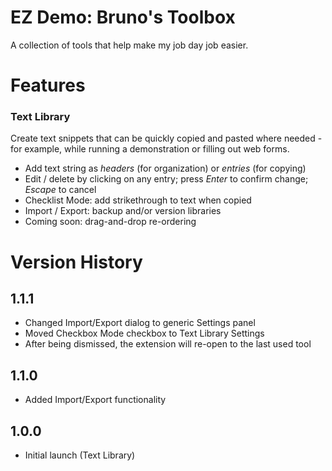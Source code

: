 # EZ Demo: Bruno's Toolbox

A collection of tools that help make my job day job easier.

# Features

### Text Library

Create text snippets that can be quickly copied and pasted where needed - for example, while running a demonstration or filling out web forms.

 * Add text string as _headers_ (for organization) or _entries_ (for copying)
 * Edit / delete by clicking on any entry; press _Enter_ to confirm change; _Escape_ to cancel
 * Checklist Mode: add strikethrough to text when copied
 * Import / Export: backup and/or version libraries
 * Coming soon: drag-and-drop re-ordering

# Version History

## 1.1.1

* Changed Import/Export dialog to generic Settings panel
* Moved Checkbox Mode checkbox to Text Library Settings
* After being dismissed, the extension will re-open to the last used tool

## 1.1.0

* Added Import/Export functionality

## 1.0.0

* Initial launch (Text Library)
